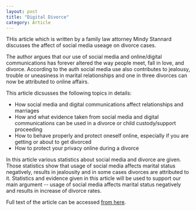 ```yaml
---
layout: post
title: "Digital Divorce"
category: Article
---
```


THis article which is written by a family law attorney Mindy Stannard discusses the affect of social media useage on divorce cases.

The author argues that our use of social media and online/digital communications has forever altered the way people meet, fall in love, and divorce.
According to the auth social media use also contributes to jealousy, trouble or uneasiness in marital relationships and 
one in three divorces can now be attributed to online affairs.
<!-- more -->
This article dicsusses the following topics in details:
- How social media and digital communications affect relationships and marriages
- How and what evidence taken from social media and digital communications can be used in a divorce or child custody/support proceeding
- How to behave properly and protect oneself online, especially if you are getting or about to get divorced
- How to protect your privacy online during a divorce

In this article various statistics about social media and divorce are given.
Those statistics show that usage of social media affects marital status negatively, results in jealousity and in some cases divorces are attributed to it.
Statistics and evidence given in this article will be used to support our main argument -- usage of social media affects marital status negatively and results in  increase of divorce rates.

Full text of the article can be accessed [from here](https://www.mckinleyirvin.com/Resources/Digital-Divorce-A-Guide-for-Social-Media-Digital/Stats-On-Social-Media-Divorce.aspx).
